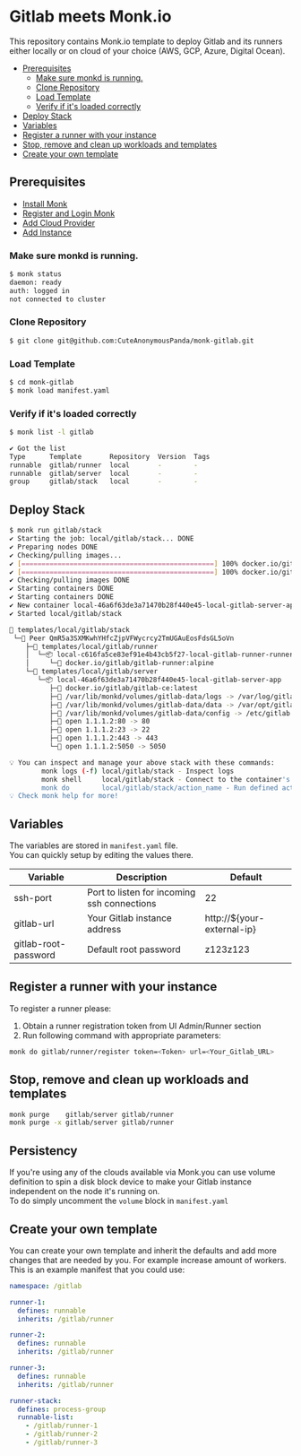 Gitlab meets Monk.io
===

This repository contains Monk.io template to deploy Gitlab and its runners either locally or on cloud of your choice (AWS, GCP, Azure, Digital Ocean).  

  - [Prerequisites](#prerequisites)
    - [Make sure monkd is running.](#make-sure-monkd-is-running)
    - [Clone Repository](#clone-repository)
    - [Load Template](#load-template)
    - [Verify if it's loaded correctly](#verify-if-its-loaded-correctly)
  - [Deploy Stack](#deploy-stack)
  - [Variables](#variables)
  - [Register a runner with your instance](#register-a-runner-with-your-instance)
  - [Stop, remove and clean up workloads and templates](#stop-remove-and-clean-up-workloads-and-templates)
  - [Create your own template](#create-your-own-template)

## Prerequisites
- [Install Monk](https://docs.monk.io/docs/get-monk)
- [Register and Login Monk](https://docs.monk.io/docs/acc-and-auth)
- [Add Cloud Provider](https://docs.monk.io/docs/cloud-provider)
- [Add Instance](https://docs.monk.io/docs/multi-cloud)

### Make sure monkd is running.

``` bash
$ monk status
daemon: ready
auth: logged in
not connected to cluster
```

### Clone Repository

``` bash
$ git clone git@github.com:CuteAnonymousPanda/monk-gitlab.git
```

### Load Template

``` bash
$ cd monk-gitlab
$ monk load manifest.yaml
```

### Verify if it's loaded correctly

```bash
$ monk list -l gitlab

✔ Got the list
Type      Template       Repository  Version  Tags  
runnable  gitlab/runner  local       -        -     
runnable  gitlab/server  local       -        -     
group     gitlab/stack   local       -        -     
```

## Deploy Stack

```bash
$ monk run gitlab/stack
✔ Starting the job: local/gitlab/stack... DONE
✔ Preparing nodes DONE
✔ Checking/pulling images...
✔ [================================================] 100% docker.io/gitlab/gitlab-ce:latest QmR5a3SXMKwhYHfcZjpVFWycrcy2TmUGAuEosFdsGL5oVn
✔ [================================================] 100% docker.io/gitlab/gitlab-runner:alpine QmR5a3SXMKwhYHfcZjpVFWycrcy2TmUGAuEosFdsGL5oVn
✔ Checking/pulling images DONE
✔ Starting containers DONE
✔ Starting containers DONE
✔ New container local-46a6f63de3a71470b28f440e45-local-gitlab-server-app created DONE
✔ Started local/gitlab/stack

🔩 templates/local/gitlab/stack             
 └─🧊 Peer QmR5a3SXMKwhYHfcZjpVFWycrcy2TmUGAuEosFdsGL5oVn
    ├─🔩 templates/local/gitlab/runner 
    │  └─📦 local-c616fa5ce83ef91e4b43cb5f27-local-gitlab-runner-runner 
    │     └─🧩 docker.io/gitlab/gitlab-runner:alpine
    └─🔩 templates/local/gitlab/server 
       └─📦 local-46a6f63de3a71470b28f440e45-local-gitlab-server-app 
          ├─🧩 docker.io/gitlab/gitlab-ce:latest                 
          ├─💾 /var/lib/monkd/volumes/gitlab-data/logs -> /var/log/gitlab
          ├─💾 /var/lib/monkd/volumes/gitlab-data/data -> /var/opt/gitlab
          ├─💾 /var/lib/monkd/volumes/gitlab-data/config -> /etc/gitlab
          ├─🔌 open 1.1.1.2:80 -> 80              
          ├─🔌 open 1.1.1.2:23 -> 22              
          ├─🔌 open 1.1.1.2:443 -> 443            
          └─🔌 open 1.1.1.2:5050 -> 5050          

💡 You can inspect and manage your above stack with these commands:
        monk logs (-f) local/gitlab/stack - Inspect logs
        monk shell     local/gitlab/stack - Connect to the container's shell
        monk do        local/gitlab/stack/action_name - Run defined action (if exists)
💡 Check monk help for more!
```

## Variables

The variables are stored in `manifest.yaml` file.  
You can quickly setup by editing the values there.

| Variable                     | Description                                 | Default                    |
|------------------------------|---------------------------------------------|----------------------------|
| ssh-port                     | Port to listen for incoming ssh connections | 22                         |
| gitlab-url                   | Your Gitlab instance address                | http://${your-external-ip} |
| gitlab-root-password         | Default root password                       | z123z123                   |
  

## Register a runner with your instance

To register a runner please:
1) Obtain a runner registration token from UI Admin/Runner section
2) Run following command with appropriate parameters:

``` bash
monk do gitlab/runner/register token=<Token> url=<Your_Gitlab_URL>
```

## Stop, remove and clean up workloads and templates

```bash
monk purge    gitlab/server gitlab/runner
monk purge -x gitlab/server gitlab/runner
```

## Persistency
If you're using any of the clouds available via Monk.you can use volume definition to spin a disk block device to make your Gitlab instance independent on the node it's running on.  
To do simply uncomment the `volume` block in `manifest.yaml`

## Create your own template

You can create your own template and inherit the defaults and add more changes that are needed by you. For example increase amount of workers.  
This is an example manifest that you could use:  

``` yaml
namespace: /gitlab

runner-1:
  defines: runnable
  inherits: /gitlab/runner

runner-2:
  defines: runnable
  inherits: /gitlab/runner

runner-3:
  defines: runnable
  inherits: /gitlab/runner

runner-stack:
  defines: process-group
  runnable-list:
    - /gitlab/runner-1
    - /gitlab/runner-2
    - /gitlab/runner-3
```